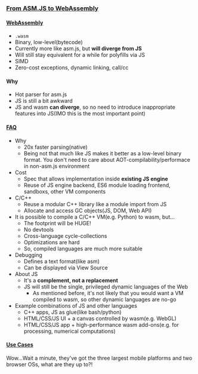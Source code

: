 ### [From ASM.JS to WebAssembly](https://brendaneich.com/2015/06/from-asm-js-to-webassembly/)

#### [WebAssembly](https://github.com/WebAssembly)

* `.wasm`
* Binary, low-level(bytecode)
* Currently more like asm.js, but **will diverge from JS**
* Will still stay equivalent for a while for polyfills via JS
* SIMD
* Zero-cost exceptions, dynamic linking, call/cc

#### Why

* Hot parser for asm.js
* JS is still a bit awkward
* JS and wasm **can diverge**, so no need to introduce inappropriate features into JS(IMO this is the most important point)

#### [FAQ](https://github.com/WebAssembly/design/blob/master/FAQ.md)

* Why
  * 20x faster parsing(native)
  * Being not that much like JS makes it better as a low-level binary format. You don't need to care about AOT-compilability/performace in non-asm.js environment
* Cost
  * Spec that allows implementation inside **existing JS engine**
  * Reuse of JS engine backend, ES6 module loading frontend, sandboxs, other VM components
* C/C++
  * Reuse a modular C++ library like a module import from JS
  * Allocate and access GC objects(JS, DOM, Web API)
* It is possible to compile a C/C++ VM(e.g. Python) to wasm, but...
  * The footprint will be HUGE!
  * No devtools
  * Cross-language cycle-collections
  * Optimizations are hard
  * So, compiled languages are much more suitable
* Debugging
  * Defines a text format(like asm)
  * Can be displayed via View Source
* About JS
  * It's a **complement, not a replacement**
  * JS will still be the single, privileged dynamic languages of the Web
    * As mentioned before, it's not likely that you would want a VM compiled to wasm, so other dynamic languages are no-go
* Example combinations of JS and other languages
  * C++ apps, JS as glue(like bash/python)
  * HTML/CSS/JS UI + a canvas controlled by wasm(e.g. WebGL)
  * HTML/CSS/JS app + high-performance wasm add-ons(e.g. for processing, numerical computations)

#### [Use Cases](https://github.com/WebAssembly/design/blob/master/UseCases.md)

Wow...Wait a minute, they've got the three largest mobile platforms and two browser OSs, what are they up to?!
